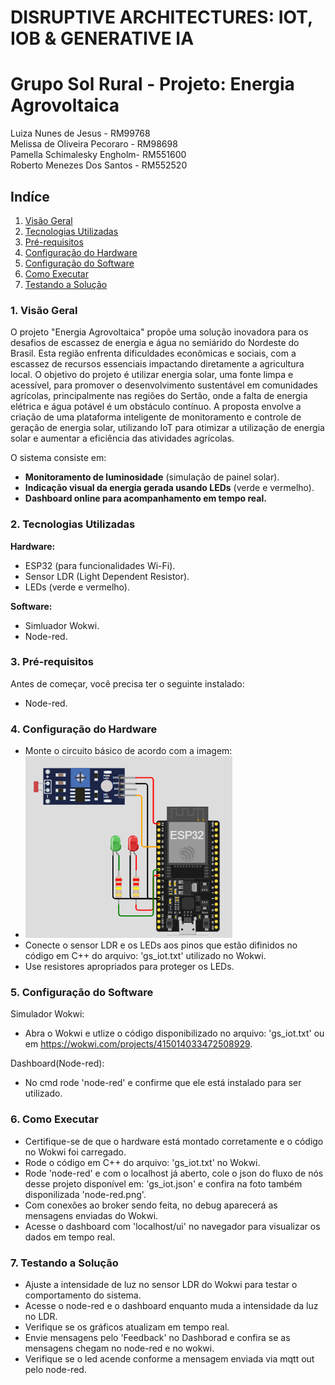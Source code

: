 # DISRUPTIVE ARCHITECTURES: IOT, IOB & GENERATIVE IA
# Grupo Sol Rural - Projeto: Energia Agrovoltaica 
Luiza Nunes de Jesus - RM99768  
Melissa de Oliveira Pecoraro - RM98698  
Pamella Schimalesky Engholm- RM551600  
Roberto Menezes Dos Santos - RM552520
## Indíce
1. [Visão Geral](#1-visão-geral)
2. [Tecnologias Utilizadas](#2-tecnologias-utilizadas)
3. [Pré-requisitos](#3-pré-requisitos)
4. [Configuração do Hardware](#4-configuração-do-hardware)
5. [Configuração do Software](#5-configuração-do-software)
6. [Como Executar](#6-como-executar)
7. [Testando a Solução](#7-testando-a-solução)
   
### 1. Visão Geral
O projeto "Energia Agrovoltaica" propõe uma solução inovadora para os desafios de escassez de energia e água no semiárido do Nordeste do Brasil. Esta região enfrenta dificuldades econômicas e sociais, com a escassez de recursos essenciais impactando diretamente a agricultura local. O objetivo do projeto é utilizar energia solar, uma fonte limpa e acessível, para promover o desenvolvimento sustentável em comunidades agrícolas, principalmente nas regiões do Sertão, onde a falta de energia elétrica e água potável é um obstáculo contínuo. A proposta envolve a criação de uma plataforma inteligente de monitoramento e controle de geração de energia solar, utilizando IoT para otimizar a utilização de energia solar e aumentar a eficiência das atividades agrícolas.

O sistema consiste em:

- **Monitoramento de luminosidade** (simulação de painel solar).  
- **Indicação visual da energia gerada usando LEDs** (verde e vermelho).  
- **Dashboard online para acompanhamento em tempo real.**

### 2. Tecnologias Utilizadas
**Hardware:**

- ESP32 (para funcionalidades Wi-Fi).
- Sensor LDR (Light Dependent Resistor).
- LEDs (verde e vermelho).

**Software:**

- Simluador Wokwi.  
- Node-red.

### 3. Pré-requisitos
Antes de começar, você precisa ter o seguinte instalado:

- Node-red.

### 4. Configuração do Hardware

- Monte o circuito básico de acordo com a imagem:
- ![Circuito](imagens/readme.png)
- Conecte o sensor LDR e os LEDs aos pinos que estão difinidos no código em C++ do arquivo: 'gs_iot.txt' utilizado no Wokwi.
- Use resistores apropriados para proteger os LEDs.


### 5. Configuração do Software
Simulador Wokwi:
- Abra o Wokwi e utlize o código disponibilizado no arquivo: 'gs_iot.txt' ou em https://wokwi.com/projects/415014033472508929.

Dashboard(Node-red):
- No cmd rode 'node-red' e confirme que ele está instalado para ser utilizado.


### 6. Como Executar
- Certifique-se de que o hardware está montado corretamente e o código no Wokwi foi carregado.
- Rode o código em C++ do arquivo: 'gs_iot.txt' no Wokwi.
- Rode 'node-red' e com o localhost já aberto, cole o json do fluxo de nós desse projeto disponível em: 'gs_iot.json' e confira na foto também disponilizada 'node-red.png'.
- Com conexões ao broker sendo feita, no debug aparecerá as mensagens enviadas do Wokwi.
- Acesse o dashboard com 'localhost/ui' no navegador para visualizar os dados em tempo real.

### 7. Testando a Solução

- Ajuste a intensidade de luz no sensor LDR do Wokwi para testar o comportamento do sistema.
- Acesse o node-red e o dashboard enquanto muda a intensidade da luz no LDR.
- Verifique se os gráficos atualizam em tempo real.
- Envie mensagens pelo 'Feedback' no Dashborad e confira se as mensagens chegam no node-red e no wokwi.
- Verifique se o led acende conforme a mensagem enviada via mqtt out pelo node-red.
